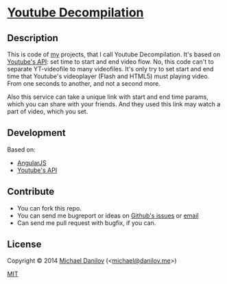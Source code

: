 [Youtube Decompilation](http://ytdc.dnlv.co/)
==

## Description
This is code of [my](https://danilov.me/) projects, that I call Youtube Decompilation.
It's based on [Youtube's API](https://developers.google.com/youtube/): set time to start and end video flow.
No, this code can't to separate YT-videofile to many videofiles. It's only try to set start and end time that Youtube's videoplayer (Flash and HTML5) must playing video. From one seconds to another, and not a second more.

Also this service can take a unique link with start and end time params, which you can share with your friends. And they used this link may watch a part of video, which you set.

## Development
Based on:
* [AngularJS](https://angularjs.org/)
* [Youtube's API](https://developers.google.com/youtube/)

## Contribute
* You can fork this repo.
* You can send me bugreport or ideas on [Github's issues](./issues) or [email](mailto:michael@danilov.me?subject=YTDecompilation")
* Can send me pull request with bugfix, if you can.

## License
Copyright © 2014 [Michael Danilov](https://danilov.me/) (<[michael@danilov.me](mailto:michael@danilov.me?subject=YTDecompilation")>)

[MIT](./LICENSE)